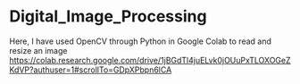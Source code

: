 # Digital_Image_Processing
Here, I have used OpenCV through Python in Google Colab to read and resize an image
https://colab.research.google.com/drive/1jBGdTl4juELvk0jOUuPxTLOXOGeZKdVP?authuser=1#scrollTo=GDpXPbpn6lCA
